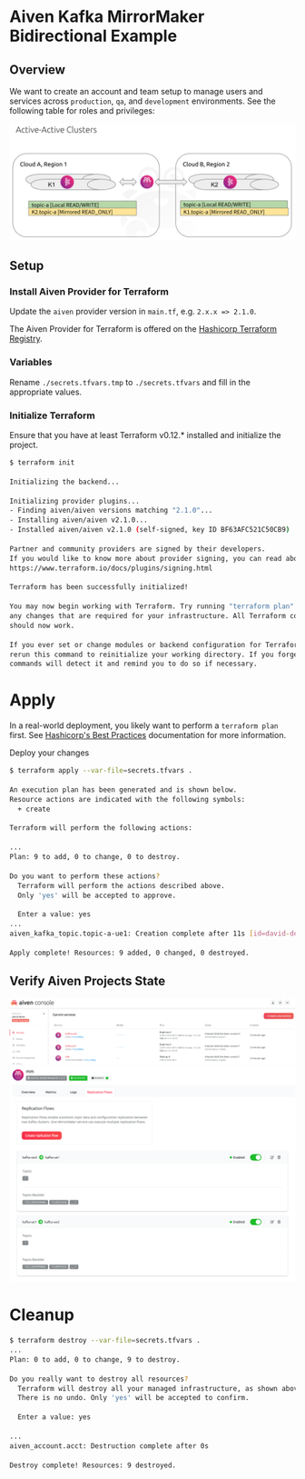 # Aiven Kafka MirrorMaker Bidirectional Example

## Overview

We want to create an account and team setup to manage users and services
across `production`, `qa`, and `development` environments. See the
following table for roles and privileges:

![Reference Architecture](assets/arch.png)

## Setup

### Install Aiven Provider for Terraform

Update the `aiven` provider version in `main.tf`, e.g. `2.x.x => 2.1.0`.

The Aiven Provider for Terraform is offered on the [Hashicorp Terraform Registry](https://registry.terraform.io/providers/aiven/aiven/latest).

### Variables

Rename `./secrets.tfvars.tmp` to `./secrets.tfvars` and fill in the appropriate values.

### Initialize Terraform

Ensure that you have at least Terraform v0.12.\* installed and initialize the project.

```sh
$ terraform init

Initializing the backend...

Initializing provider plugins...
- Finding aiven/aiven versions matching "2.1.0"...
- Installing aiven/aiven v2.1.0...
- Installed aiven/aiven v2.1.0 (self-signed, key ID BF63AFC521C50CB9)

Partner and community providers are signed by their developers.
If you would like to know more about provider signing, you can read about it here:
https://www.terraform.io/docs/plugins/signing.html

Terraform has been successfully initialized!

You may now begin working with Terraform. Try running "terraform plan" to see
any changes that are required for your infrastructure. All Terraform commands
should now work.

If you ever set or change modules or backend configuration for Terraform,
rerun this command to reinitialize your working directory. If you forget, other
commands will detect it and remind you to do so if necessary.
```

# Apply

In a real-world deployment, you likely want to perform a `terraform plan` first. See [Hashicorp's Best Practices](https://www.terraform.io/docs/cloud/guides/recommended-practices/index.html) documentation for more information.

Deploy your changes

```sh
$ terraform apply --var-file=secrets.tfvars .

An execution plan has been generated and is shown below.
Resource actions are indicated with the following symbols:
  + create

Terraform will perform the following actions:

...
Plan: 9 to add, 0 to change, 0 to destroy.

Do you want to perform these actions?
  Terraform will perform the actions described above.
  Only 'yes' will be accepted to approve.

  Enter a value: yes
...
aiven_kafka_topic.topic-a-ue1: Creation complete after 11s [id=david-demo/kafka-ue1/topic-a]

Apply complete! Resources: 9 added, 0 changed, 0 destroyed.
```

## Verify Aiven Projects State

![Creating](assets/creating.png)
![Replication Flows](assets/flows.png)

# Cleanup

```sh
$ terraform destroy --var-file=secrets.tfvars .
...
Plan: 0 to add, 0 to change, 9 to destroy.

Do you really want to destroy all resources?
  Terraform will destroy all your managed infrastructure, as shown above.
  There is no undo. Only 'yes' will be accepted to confirm.

  Enter a value: yes

...
aiven_account.acct: Destruction complete after 0s

Destroy complete! Resources: 9 destroyed.
```
